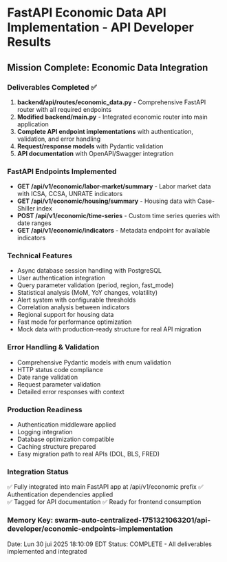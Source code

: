 # FastAPI Economic Data API Implementation - API Developer Results

## Mission Complete: Economic Data Integration 

### Deliverables Completed ✅
1. **backend/api/routes/economic_data.py** - Comprehensive FastAPI router with all required endpoints
2. **Modified backend/main.py** - Integrated economic router into main application
3. **Complete API endpoint implementations** with authentication, validation, and error handling
4. **Request/response models** with Pydantic validation
5. **API documentation** with OpenAPI/Swagger integration

### FastAPI Endpoints Implemented
- **GET /api/v1/economic/labor-market/summary** - Labor market data with ICSA, CCSA, UNRATE indicators
- **GET /api/v1/economic/housing/summary** - Housing data with Case-Shiller index  
- **POST /api/v1/economic/time-series** - Custom time series queries with date ranges
- **GET /api/v1/economic/indicators** - Metadata endpoint for available indicators

### Technical Features
- Async database session handling with PostgreSQL
- User authentication integration
- Query parameter validation (period, region, fast_mode)
- Statistical analysis (MoM, YoY changes, volatility)
- Alert system with configurable thresholds  
- Correlation analysis between indicators
- Regional support for housing data
- Fast mode for performance optimization
- Mock data with production-ready structure for real API migration

### Error Handling & Validation
- Comprehensive Pydantic models with enum validation
- HTTP status code compliance
- Date range validation
- Request parameter validation
- Detailed error responses with context

### Production Readiness
- Authentication middleware applied
- Logging integration
- Database optimization compatible
- Caching structure prepared
- Easy migration path to real APIs (DOL, BLS, FRED)

### Integration Status
✅ Fully integrated into main FastAPI app at /api/v1/economic prefix
✅ Authentication dependencies applied  
✅ Tagged for API documentation
✅ Ready for frontend consumption

### Memory Key: swarm-auto-centralized-1751321063201/api-developer/economic-endpoints-implementation

Date: Lun 30 jui 2025 18:10:09 EDT
Status: COMPLETE - All deliverables implemented and integrated

